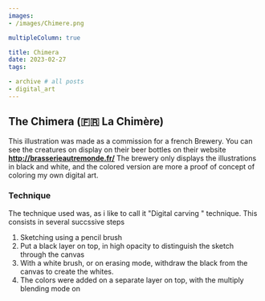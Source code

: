 ```yaml
---
images:
- /images/Chimere.png

multipleColumn: true

title: Chimera
date: 2023-02-27
tags:

- archive # all posts
- digital_art
---
```


## The Chimera (🇫🇷 La Chimère)

This illustration was made as a commission for a french Brewery. You can see the creatures on display on their beer bottles on their website 
**http://brasserieautremonde.fr/**
The brewery only displays the illustrations in black and white, and the colored version are more a proof of concept of coloring my own digital art.



### Technique

The technique used was, as i like to call it "Digital carving " technique. This consists in several succssive steps

1. Sketching using a pencil brush
2. Put a black layer on top, in high opacity to distinguish the sketch through the canvas
3. With a white brush, or on erasing mode, withdraw the black from the canvas to create the whites. 
4. The colors were added on a separate layer on top, with the multiply blending mode on